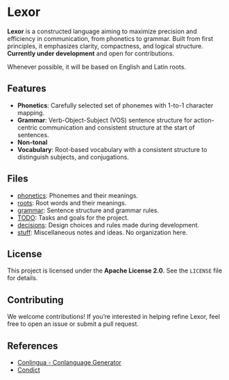 # Lexor
**Lexor** is a constructed language aiming to maximize precision and efficiency in communication, from phonetics to grammar. Built from first principles, it emphasizes clarity, compactness, and logical structure. **Currently under development** and open for contributions.

Whenever possible, it will be based on English and Latin roots.

## Features
- **Phonetics**: Carefully selected set of phonemes with 1-to-1 character mapping.
- **Grammar**: Verb-Object-Subject (VOS) sentence structure for action-centric communication and consistent structure at the start of sentences.
- **Non-tonal**
- **Vocabulary**: Root-based vocabulary with a consistent structure to distinguish subjects, and conjugations.

## Files
- [phonetics](./phonetics.md): Phonemes and their meanings.
- [roots](./roots.md): Root words and their meanings.
- [grammar](./grammar.md): Sentence structure and grammar rules.
- [TODO](./TODO.md): Tasks and goals for the project.
- [decisions](./decisions.md): Design choices and rules made during development.
- [stuff](./stuff.md): Miscellaneous notes and ideas. No organization here.

## License
This project is licensed under the **Apache License 2.0**. See the `LICENSE` file for details.

## Contributing
We welcome contributions! If you’re interested in helping refine Lexor, feel free to open an issue or submit a pull request.

## References
- [Conlingua - Conlanguage Generator](https://github.com/etnms/Conlingua-conlanguage-generator)
- [Condict](https://github.com/arimah/condict)
